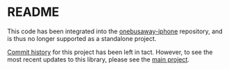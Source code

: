 # README
This code has been integrated into the [onebusaway-iphone](https://github.com/OneBusAway/onebusaway-iphone) repository, and is thus no longer supported as a standalone project. 

[Commit history](https://github.com/OneBusAway/onebusaway-iphone-common/commits/master) for this project has been left in tact. However, to see the most recent updates to this library, please see the [main project](https://github.com/OneBusAway/onebusaway-iphone/tree/develop/Libraries/aaronbrethorst-onebusaway-iphone-common-fa9a21b).